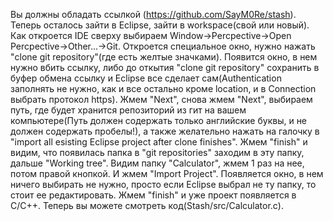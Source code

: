 Вы должны обладать ссылкой (https://github.com/SayM0Re/stash). Теперь осталось зайти в Eclipse, зайти в workspace(свой или новый). Как откроется IDE сверху выбираем Window->Percpective->Open Percpective->Other...->Git. Откроется специальное окно, нужно нажать "clone git repository"(где есть желтые значками). Появится окно, в нем нужно вбить ссылку, либо до откытия "clone git repository" сохранить в буфер обмена ссылку и Eclipse все сделает сам(Authentication заполнять не нужно, как и все остально кроме location, и в Connection выбрать протокол https). Жмем "Next", снова жмем "Next", выбираем путь, где будет хранится репозиторий из гит на вашем компьютере(Путь должен содержать только английские буквы, и не должен содержать пробелы!), а также желательно нажать на галочку в "import all esisting Eclipse project after clone finishes". Жмем "finish" и видим, что появилась папка в "git repositories" заходим в эту папку, дальше "Working tree". Видим папку "Calculator", жмем 1 раз на нее, потом правой кнопкой. И жмем "Import Project". Появляется окно, в нем ничего выбирать не нужно, просто если Eclipse выбрал не ту папку, то стоит ее редактировать. Жмем "finish" и уже проект появляется в C/C++. Теперь вы можете смотреть код(Stash/src/Calculator.c).
